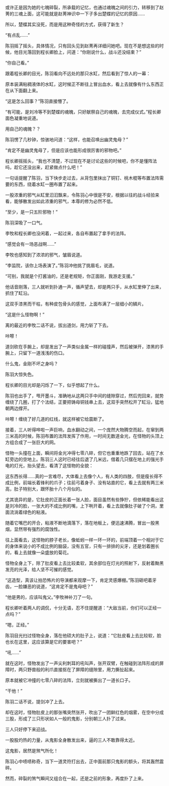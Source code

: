 或许正是因为她的七魄碎裂，所承载的记忆，也通过魂魄之间的引力，转移到了赵菁的三魂上面，这可能就是赵菁神识中一下子多出楚蝶的记忆的原因……

所以，楚蝶其实没死，而是用这种奇怪的方式，获得了新生？

“有点乱……”

陈羽摇了摇头，具体情况，只有回头见到赵菁再详细问她吧。现在不是想这些的时候，他目光落回到程长卿脸上，问道：“你刚说什么，战斗还没结束？”

“你自己看。”

跟着程长卿的目光，陈羽看向不远处的那只水缸，然后看到了惊人的一幕：

原本装满粘稠液体的水缸，这时候正不断往上冒出血水，看上去就像有什么东西正在从下面翻上来。

“这是怎么回事？”陈羽直接懵了。

“有可能，是刘冷等不到楚蝶的魂魄，只好献祭自己的魂魄，去完成仪式。”程长卿面色凝重地说道。

用自己的魂魄？？

陈羽愣了几秒钟，惊骇地问道：“这样，也能召唤出幽灵鬼母？”

“肯定不是幽灵鬼母了，但是应该也能形成很厉害的邪物吧。”

程长卿摇摇头，“我也不清楚，不过现在不是讨论这些的时候吧，你不是懂阵法吗，趁它还没出来，赶紧做点什么吧！”

一句话提醒了陈羽，当下快步走过去，从背包里抹出了铜钉、桃木棍等布置法阵需要的东西，绕着水缸一圈布置了起来。

一股浓重的邪气从缸里汩汩飘来，令陈羽心中很是不安，根据以往的战斗经验来看，能够散发出如此浓重的邪气，本尊的修为必然不低。

“至少，是一只五阶邪物！”

陈羽深吸了一口气。

李牧和程长卿也没闲着，一起过来，各自布置起了拿手的法阵。

“感觉会有一场恶战啊……”

李牧也感知到了浓浓的邪气，皱眉说道。

“李监院，该你上场表演了。”陈羽冲他挑了挑眉毛，说道。

“可别，我就是个打酱油的，还是老规矩，你正面刚，我游走支援。”

他话音刚落，三人就听到扑通一声，循声望去，却是两只手，从水缸里伸了出来，抓住了缸沿。

这双手漆黑而干枯，有种皮包骨头的感觉，上面布满了一层细小的鳞片。

“这是什么怪物啊！”

离的最近的李牧二话不说，拔出道剑，用力斩了下去。

咔嚓！

道剑砍在手腕上，却是发出了一声类似金属一样的碰撞声，然后被弹开，漆黑的手腕上，只留下一道浅浅的伤口。

什么鬼，金刚不坏之身吗？

陈羽大惊失色。

程长卿的目光却是闪烁了一下，似乎想起了什么。

陈羽也出手了，甩开墨斗，准确地从这两只手中间的缝隙穿过，然后兜回来，就势缠绕了几圈，打了个法结，正要把铸母铜钱串上去，这双手突然松开了缸沿，猛地朝两边撑开。

咔嚓！缠绕了好几道的红线，就这样被它给震断了。

接着，三人听得哗啦一声巨响，血水翻动之间，一个庞然大物腾空而起，在窜到两三米高的时候，陈羽布置的法阵发挥了作用，一时间无数道金光，在怪物的头顶上方组合成了一张巨大的网。

怪物一头撞在上面，瞬间将金光冲得七零八碎，但它也重重地跌了回去，站在了水缸旁边的空地上。陈羽三人这时已经往后退了几米远，借着几只摆在地上的强光手电的灯光，抬头望去，看清了这怪物的全貌：

这东西长得……真的一言难尽，大体看上去像个人，有人类的四肢，但是瘦长得不成比例，前端长着锋利的爪子；往前弓着身子、没有站直的它，看上去就有两三米高，肚子特别大，跟怀胎十八个月似的。

尤其诡异的是，它肚皮的正面长着一张人脸，面目虽然有些狰狞，但依稀能看出这是刘冷的脸，一张大的不成比例的嘴，上下咧开着，看上去就像肚子破了个洞，里面流淌着绿色的粘液。

随着它嘴巴的开合，粘液不断地滴落下，落在地板上，便迅速沸腾，冒出一股黑烟，显然带有强烈的腐蚀性。

往上面看去，这怪物的脖子老长，像蚯蚓一样一环一环的，前端顶着一个相对于它的身体来说小的不成比例的脑袋，没有五官，只有一排排的尖牙，还是划着圈长的，看上去就像一朵盛放的菊花。

怪物全身上下，除了肚皮看上去比较柔软，其余部位在灯光的照射下，反射着黝黑发亮的光泽，给人坚不可摧的感觉。

“这造型，真该让拍恐怖片的导演都来观摩一下，肯定灵感爆棚。”陈羽砸吧着牙齿，一脸嫌恶的说道，“这肯定不是鬼母吧？”

“他是男的，应该叫鬼父。”李牧神补刀了一句。

程长卿听着两人的调侃，十分无语，忍不住提醒道：“大敌当前，你们可以正经一点吗？”

“嗯，正经。”

陈羽目光扫过怪物全身，落在他硕大的肚子上，说道：“它肚皮看上去比较软，脸也长在这里，这应该算是它的要害吧？”

“吼……”

就在这时，怪物发出了一声尖利刺耳的吼叫声，张开双臂，在触碰到法阵形成的屏障时，两只野兽般的利爪直接抠在了屏障的缝隙里，用力撕扯起来。

原本就被它冲撞的七零八碎的法阵，立刻就被撕出了一道长口子。

“干他！”

陈羽二话不说，提剑冲了上去。

却在这时，怪物肚皮上的那张嘴突然张开，吹出了一团鲜红色的烟雾，在空中分成三股，形成了三只形状如人一般的鬼影，分别朝三人扑了过来。

三人只好停下来迎战。

一股股灼热的力量，从鬼影全身散发出来，逼的三人不敢靠得太近。

这鬼影，居然是煞气所化！

陈羽心中啧啧称奇，当下一道灵符打出去，正中面前那只鬼影的额头，将其轰然震碎。

然而，碎裂的煞气瞬间又组合在一起，还是之前的形象，再度扑了上来。
